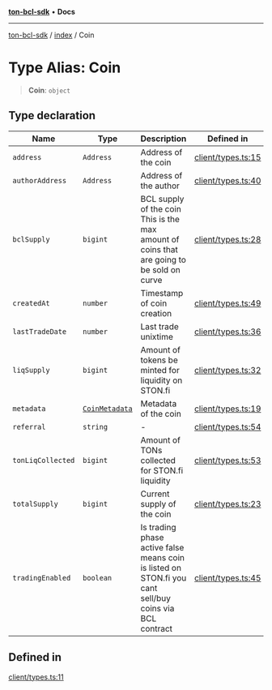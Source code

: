 [**ton-bcl-sdk**](../../README.md) • **Docs**

***

[ton-bcl-sdk](../../README.md) / [index](../README.md) / Coin

# Type Alias: Coin

> **Coin**: `object`

## Type declaration

| Name | Type | Description | Defined in |
| ------ | ------ | ------ | ------ |
| `address` | `Address` | Address of the coin | [client/types.ts:15](https://github.com/ton-fun-tech/ton-bcl-sdk/blob/4dc8576c8b5afcf36dbccde36654b6e5b45787e5/src/client/types.ts#L15) |
| `authorAddress` | `Address` | Address of the author | [client/types.ts:40](https://github.com/ton-fun-tech/ton-bcl-sdk/blob/4dc8576c8b5afcf36dbccde36654b6e5b45787e5/src/client/types.ts#L40) |
| `bclSupply` | `bigint` | BCL supply of the coin This is the max amount of coins that are going to be sold on curve | [client/types.ts:28](https://github.com/ton-fun-tech/ton-bcl-sdk/blob/4dc8576c8b5afcf36dbccde36654b6e5b45787e5/src/client/types.ts#L28) |
| `createdAt` | `number` | Timestamp of coin creation | [client/types.ts:49](https://github.com/ton-fun-tech/ton-bcl-sdk/blob/4dc8576c8b5afcf36dbccde36654b6e5b45787e5/src/client/types.ts#L49) |
| `lastTradeDate` | `number` | Last trade unixtime | [client/types.ts:36](https://github.com/ton-fun-tech/ton-bcl-sdk/blob/4dc8576c8b5afcf36dbccde36654b6e5b45787e5/src/client/types.ts#L36) |
| `liqSupply` | `bigint` | Amount of tokens be minted for liquidity on STON.fi | [client/types.ts:32](https://github.com/ton-fun-tech/ton-bcl-sdk/blob/4dc8576c8b5afcf36dbccde36654b6e5b45787e5/src/client/types.ts#L32) |
| `metadata` | [`CoinMetadata`](CoinMetadata.md) | Metadata of the coin | [client/types.ts:19](https://github.com/ton-fun-tech/ton-bcl-sdk/blob/4dc8576c8b5afcf36dbccde36654b6e5b45787e5/src/client/types.ts#L19) |
| `referral` | `string` | - | [client/types.ts:54](https://github.com/ton-fun-tech/ton-bcl-sdk/blob/4dc8576c8b5afcf36dbccde36654b6e5b45787e5/src/client/types.ts#L54) |
| `tonLiqCollected` | `bigint` | Amount of TONs collected for STON.fi liquidity | [client/types.ts:53](https://github.com/ton-fun-tech/ton-bcl-sdk/blob/4dc8576c8b5afcf36dbccde36654b6e5b45787e5/src/client/types.ts#L53) |
| `totalSupply` | `bigint` | Current supply of the coin | [client/types.ts:23](https://github.com/ton-fun-tech/ton-bcl-sdk/blob/4dc8576c8b5afcf36dbccde36654b6e5b45787e5/src/client/types.ts#L23) |
| `tradingEnabled` | `boolean` | Is trading phase active false means coin is listed on STON.fi you cant sell/buy coins via BCL contract | [client/types.ts:45](https://github.com/ton-fun-tech/ton-bcl-sdk/blob/4dc8576c8b5afcf36dbccde36654b6e5b45787e5/src/client/types.ts#L45) |

## Defined in

[client/types.ts:11](https://github.com/ton-fun-tech/ton-bcl-sdk/blob/4dc8576c8b5afcf36dbccde36654b6e5b45787e5/src/client/types.ts#L11)
